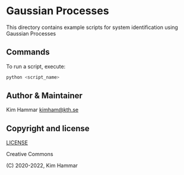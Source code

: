 # Gaussian Processes

This directory contains example scripts for system identification using Gaussian Processes

## Commands

To run a script, execute:
```bash
python <script_name>
```

## Author & Maintainer

Kim Hammar <kimham@kth.se>

## Copyright and license

[LICENSE](../../../LICENSE.md)

Creative Commons

(C) 2020-2022, Kim Hammar